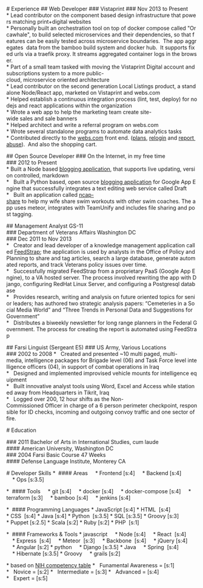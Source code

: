 # Experience
## Web Developer
### Vistaprint
### Nov 2013 to Present
* Lead contributor on the component based design infrastructure that powers matching print+digital websites
* Personally built an orchestration tool on top of docker compose called "Orcawhale", to build selected microservices and their dependencies, so that features can be easily tested across microservice boundaries.  The app aggregates  data from the bamboo build system and docker hub.  It supports fixed urls via a traefik proxy. It streams aggregated container logs in the browser.
* Part of a small team tasked with moving the Vistaprint Digital account and subscriptions system to a more public-cloud, microservice oriented architecture
* Lead contributor on the second generation Local Listings product, a standalone Node/React app, marketed on Vistaprint and webs.com
* Helped establish a continuous integration process (lint, test, deploy) for nodejs and react applications within the organization
* Wrote a web app to help the marketing team create site-wide sales and sale banners
* Helped architect and write a referral program on webs.com
* Wrote several standalone programs to automate data analytics tasks
* Contributed directly to the [webs.com](http://www.webs.com) front end. ([plans](http://web.archive.org/web/20140913164143/http://www.webs.com/plans), [relogin](http://web.archive.org/web/20140911033259/http://www.webs.com/s/login/relogin) and [report abuse](http://web.archive.org/web/20140913164711/http://www.webs.com/report-abuse)).  And also the shopping cart.

## Open Source Developer
### On the Internet, in my free time
### 2012 to Present
* Built a Node based [blogging application](https://github.com/eblahm/coy), that supports live updating, version controlled, markdown
*   Built a Python based, open source [blogging application](https://github.com/eblahm/eblahg) for Google App Engine that successfully integrates a text editing web service called Draft
*   Built an application called [ncap-share](https://github.com/eblahm/ncap-share) to help my wife share swim workouts with other swim coaches. The app uses meteor, integrates with TeamUnify and includes file sharing and post tagging.


## Management Analyst GS-11
### Department of Veterans Affairs Washington DC
### Dec 2011 to Nov 2013
*   Creator and lead developer of a knowledge management application called [FeedStrap](http://feedstrap.vacloud.us/); the application is used by analysts in the Office of Policy and Planning to share and tag articles, search a large database, generate automated reports, and track Veterans policy issues over time.
*   Successfully migrated FeedStrap from a proprietary PaaS (Google App Engine), to a VA hosted server. The process involved rewriting the app with Django, configuring RedHat Linux Server, and configuring a Postgresql database
*   Provides research, writing and analysis on future oriented topics for senior leaders; has authored two strategic analysis papers: “Cemeteries in a Social Media World” and “Three Trends in Personal Data and Suggestions for Government”
*   Distributes a biweekly newsletter for long range planners in the Federal Government. The process for creating the report is automated using FeedStrap

## Farsi Linguist (Sergeant E5)
### US Army, Various Locations
### 2002 to 2008
*   Created and presented ~10 multi paged, multi-media, intelligence packages for Brigade level (06) and Task Force level intelligence officers (04), in support of combat operations in Iraq
*   Designed and implemented improvised vehicle mounts for intelligence equipment
*   Built innovative analyst tools using Word, Excel and Access while stationed away from Headquarters in Tikrit, Iraq
*   Logged over 200, 12 hour shifts as the Non-Commissioned Officer in charge of a 6 person perimeter checkpoint, responsible for ID checks, incoming and outgoing convoy traffic and one sector of fire.

# Education

### 2011 Bachelor of Arts in International Studies, cum laude
#### American University, Washington DC
### 2004 Farsi Basic Course 47 Weeks
#### Defense Language Institute, Monterey CA

# Developer Skills
* 
#### Areas
    * Frontend [s:4]
    * Backend [s:4]
    * Ops [s:3.5]

* 
#### Tools
    * git [s:4]
    * docker [s:4]
    * docker-compose [s:4]
    * terraform [s:3]
    * bamboo [s:4]
    * jenkins [s:4]


* 
#### Programming Languages
* JavaScript [s:4]
* HTML  [s:4]
* CSS  [s:4]
* Java [s:4]
* Python  [s:3.5]
* SQL [s:3.5]
* Groovy [s:3]
* Puppet [s:2.5]
* Scala [s:2]
* Ruby [s:2]
* PHP  [s:1]


* 
#### Frameworks &amp; Tools
* javascript
    * Node [s:4]
    * React  [s:4]
    * Express  [s:4]
    * Meteor  [s:3]
    * Backbone  [s:4]
    * jQuery [s:4]
    * Angular [s:2]
* python
    * Django [s:3.5]
* Java
    * Spring  [s:4]
    * Hibernate [s:3.5]
* Groovy
    * grails [s:2]



* based on [NIH competency table](http://hr.od.nih.gov/workingatnih/competencies/proficiencyscale.htm)
*   Funamental Awareness = [s:1]
*   Novice = [s:2]
*   Intermediate = [s:3]
*   Advanced = [s:4]
*   Expert = [s:5]
